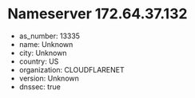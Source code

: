 # Nameserver 172.64.37.132

* as_number: 13335
* name: Unknown
* city: Unknown
* country: US
* organization: CLOUDFLARENET
* version: Unknown
* dnssec: true
